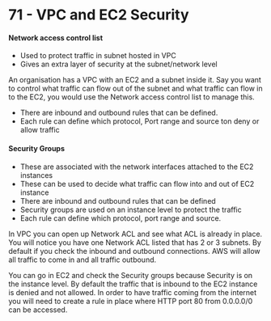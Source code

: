 # 71 - VPC and EC2 Security

#### Network access control list

* Used to protect traffic in subnet hosted in VPC
* Gives an extra layer of security at the subnet/network level

An organisation has a VPC with an EC2 and a subnet inside it. Say you want to control what traffic can flow out of the subnet and what traffic can flow in to the EC2, you would use the Network access control list to manage this. 

* There are inbound and outbound rules that can be defined.
* Each rule can define which protocol, Port range and source ton deny or allow traffic

#### Security Groups

* These are associated with the network interfaces attached to the EC2 instances 
* These can be used to decide what traffic can flow into and out of EC2 instance 
* There are inbound and outbound rules that can be defined
* Security groups are used on an instance level to protect the traffic 
* Each rule can define which protocol, port range and source.

In VPC you can open up Network ACL and see what ACL is already in place. You will notice you have one Network ACL listed that has 2 or 3 subnets. By default if you check the inbound and outbound connections. AWS will allow all traffic to come in and all traffic outbound. 

You can go in EC2 and check the Security groups because Security is on the instance level. By default the traffic that is inbound to the EC2 instance is denied and not allowed. In order to have traffic coming from the internet you will need to create a rule in place where HTTP port 80 from 0.0.0.0/0 can be accessed. 



#### 



